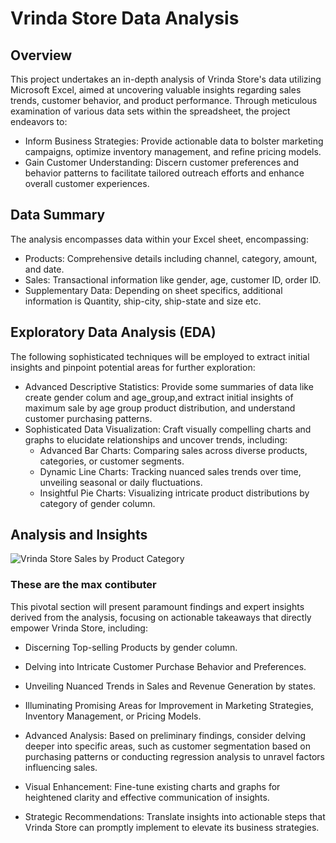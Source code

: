 # Vrinda Store Data Analysis



## Overview

This project undertakes an in-depth analysis of Vrinda Store's data utilizing Microsoft Excel, aimed at uncovering valuable insights regarding sales trends, customer behavior, and product performance. Through meticulous examination of various data sets within the spreadsheet, the project endeavors to:

- Inform Business Strategies: Provide actionable data to bolster marketing campaigns, optimize inventory management, and refine pricing models.
- Gain Customer Understanding: Discern customer preferences and behavior patterns to facilitate tailored outreach efforts and enhance overall customer experiences.

## Data Summary

The analysis encompasses data within your Excel sheet, encompassing:

- Products: Comprehensive details including channel, category, amount, and date.
- Sales: Transactional information like gender, age, customer ID, order ID.
- Supplementary Data: Depending on sheet specifics, additional information is Quantity, ship-city, ship-state and size etc.

## Exploratory Data Analysis (EDA)

The following sophisticated techniques will be employed to extract initial insights and pinpoint potential areas for further exploration:

- Advanced Descriptive Statistics: Provide some summaries of data like create gender colum and age_group,and extract initial insights of maximum sale by age group product distribution, and understand customer purchasing patterns.
- Sophisticated Data Visualization: Craft visually compelling charts and graphs to elucidate relationships and uncover trends, including:
    - Advanced Bar Charts: Comparing sales across diverse products, categories, or customer segments.
    - Dynamic Line Charts: Tracking nuanced sales trends over time, unveiling seasonal or daily fluctuations.
    - Insightful Pie Charts: Visualizing intricate product distributions by category of gender column.

## Analysis and Insights

![Vrinda Store Sales by Product Category](https://i.imgur.com/your_image_id.png)
### These are the max contibuter

This pivotal section will present paramount findings and expert insights derived from the analysis, focusing on actionable takeaways that directly empower Vrinda Store, including:

- Discerning Top-selling Products by gender column.
- Delving into Intricate Customer Purchase Behavior and Preferences.
- Unveiling Nuanced Trends in Sales and Revenue Generation by states.
- Illuminating Promising Areas for Improvement in Marketing Strategies, Inventory Management, or Pricing Models.

- Advanced Analysis: Based on preliminary findings, consider delving deeper into specific areas, such as customer segmentation based on purchasing patterns or conducting regression analysis to unravel factors influencing sales.
- Visual Enhancement: Fine-tune existing charts and graphs for heightened clarity and effective communication of insights.
- Strategic Recommendations: Translate insights into actionable steps that Vrinda Store can promptly implement to elevate its business strategies.
